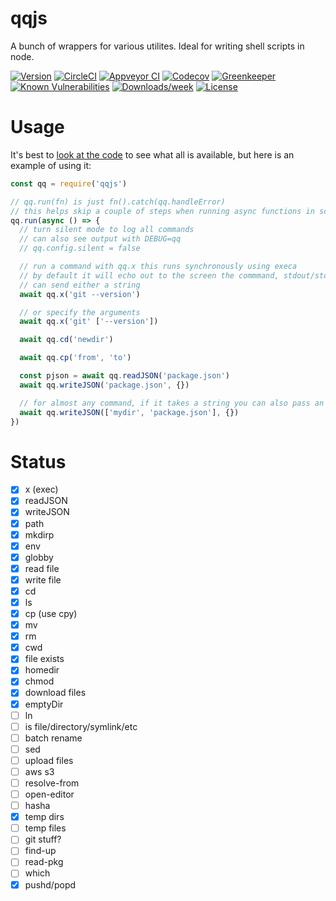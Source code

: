 qqjs
====

A bunch of wrappers for various utilites. Ideal for writing shell scripts in node.

[![Version](https://img.shields.io/npm/v/qqjs.svg)](https://npmjs.org/package/qqjs)
[![CircleCI](https://circleci.com/gh/jdxcode/qqjs/tree/master.svg?style=svg)](https://circleci.com/gh/jdxcode/qqjs/tree/master)
[![Appveyor CI](https://ci.appveyor.com/api/projects/status/github/jdxcode/qqjs?branch=master&svg=true)](https://ci.appveyor.com/project/heroku/qqjs/branch/master)
[![Codecov](https://codecov.io/gh/jdxcode/qqjs/branch/master/graph/badge.svg)](https://codecov.io/gh/jdxcode/qqjs)
[![Greenkeeper](https://badges.greenkeeper.io/jdxcode/qqjs.svg)](https://greenkeeper.io/)
[![Known Vulnerabilities](https://snyk.io/test/npm/qqjs/badge.svg)](https://snyk.io/test/npm/qqjs)
[![Downloads/week](https://img.shields.io/npm/dw/qqjs.svg)](https://npmjs.org/package/qqjs)
[![License](https://img.shields.io/npm/l/qqjs.svg)](https://github.com/jdxcode/qqjs/blob/master/package.json)

Usage
=====

It's best to [look at the code](src/index.ts) to see what all is available, but here is an example of using it:

```js
const qq = require('qqjs')

// qq.run(fn) is just fn().catch(qq.handleError)
// this helps skip a couple of steps when running async functions in scripts
qq.run(async () => {
  // turn silent mode to log all commands
  // can also see output with DEBUG=qq
  // qq.config.silent = false

  // run a command with qq.x this runs synchronously using execa
  // by default it will echo out to the screen the commmand, stdout/stderr and connect to stdin
  // can send either a string
  await qq.x('git --version')

  // or specify the arguments
  await qq.x('git' ['--version'])

  await qq.cd('newdir')

  await qq.cp('from', 'to')

  const pjson = await qq.readJSON('package.json')
  await qq.writeJSON('package.json', {})

  // for almost any command, if it takes a string you can also pass an array and it will automatically path.join()
  await qq.writeJSON(['mydir', 'package.json'], {})
})
```

Status
======

- [x] x (exec)
- [x] readJSON
- [x] writeJSON
- [x] path
- [x] mkdirp
- [x] env
- [x] globby
- [x] read file
- [x] write file
- [x] cd
- [x] ls
- [x] cp (use cpy)
- [x] mv
- [x] rm
- [x] cwd
- [x] file exists
- [x] homedir
- [x] chmod
- [x] download files
- [x] emptyDir
- [ ] ln
- [ ] is file/directory/symlink/etc
- [ ] batch rename
- [ ] sed
- [ ] upload files
- [ ] aws s3
- [ ] resolve-from
- [ ] open-editor
- [ ] hasha
- [x] temp dirs
- [ ] temp files
- [ ] git stuff?
- [ ] find-up
- [ ] read-pkg
- [ ] which
- [x] pushd/popd
